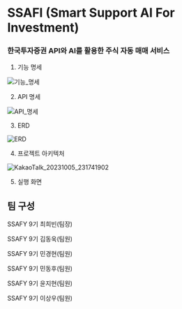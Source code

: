 # SSAFI (Smart Support AI For Investment)

### 한국투자증권 API와 AI를 활용한 주식 자동 매매 서비스

1. 기능 명세

![기능_명세](/uploads/13f3683fe133848b823e026114526735/기능_명세.PNG)

2. API 명세

![API_명세](/uploads/b7989af4f38649f23d90c0aaf37b7c0c/API_명세.PNG)

3. ERD

![ERD](/uploads/57e0f7a652a0bfe6d6313504e0e77450/ERD.PNG)

4. 프로젝트 아키텍처

![KakaoTalk_20231005_231741902](/uploads/4c315a816405a02a260f77f6950e2595/KakaoTalk_20231005_231741902.png)

5. 실행 화면 



## 팀 구성

SSAFY 9기 최희빈(팀장)

SSAFY 9기 김동욱(팀원)

SSAFY 9기 민경현(팀원)

SSAFY 9기 민동후(팀원)

SSAFY 9기 윤지현(팀원)

SSAFY 9기 이상우(팀원)
